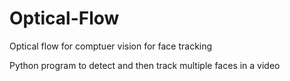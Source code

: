 # Optical-Flow
Optical flow for comptuer vision for face tracking 

Python program to detect and then track multiple faces in a video 
